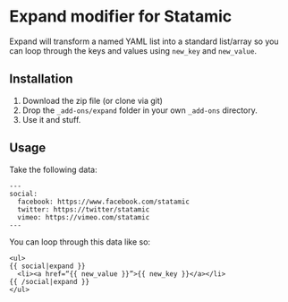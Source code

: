# Expand modifier for Statamic

Expand will transform a named YAML list into a standard list/array so you can loop through the keys and values using `new_key` and `new_value`.
## Installation

1. Download the zip file (or clone via git)
2. Drop the `_add-ons/expand` folder in your own `_add-ons` directory.
3. Use it and stuff.

## Usage

Take the following data:

```
---
social:
  facebook: https://www.facebook.com/statamic
  twitter: https://twitter/statamic
  vimeo: https://vimeo.com/statamic
---
```

You can loop through this data like so:

```
<ul>
{{ social|expand }}
  <li><a href=“{{ new_value }}”>{{ new_key }}</a></li>
{{ /social|expand }}
</ul>
```